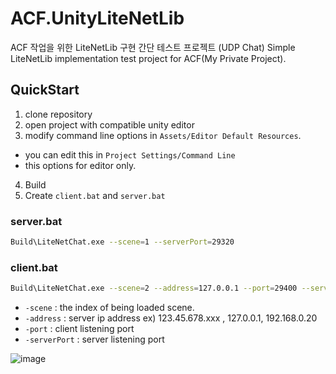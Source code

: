 # ACF.UnityLiteNetLib
ACF 작업을 위한 LiteNetLib 구현 간단 테스트 프로젝트 (UDP Chat)
Simple LiteNetLib implementation test project for ACF(My Private Project).

## QuickStart
1. clone repository
2. open project with compatible unity editor
3. modify command line options in `Assets/Editor Default Resources`.
  - you can edit this in `Project Settings/Command Line`
  - this options for editor only.
4. Build
5. Create `client.bat` and `server.bat`

### server.bat
```sh
Build\LiteNetChat.exe --scene=1 --serverPort=29320
```

### client.bat
```sh
Build\LiteNetChat.exe --scene=2 --address=127.0.0.1 --port=29400 --serverPort=29320
```

- `-scene` : the index of being loaded scene.  
- `-address` : server ip address ex) 123.45.678.xxx , 127.0.0.1, 192.168.0.20
- `-port` : client listening port  
- `-serverPort` : server listening port  

![image](https://user-images.githubusercontent.com/79823287/135565993-a9ec01aa-7f35-44f7-a31b-b1699518944e.png)

